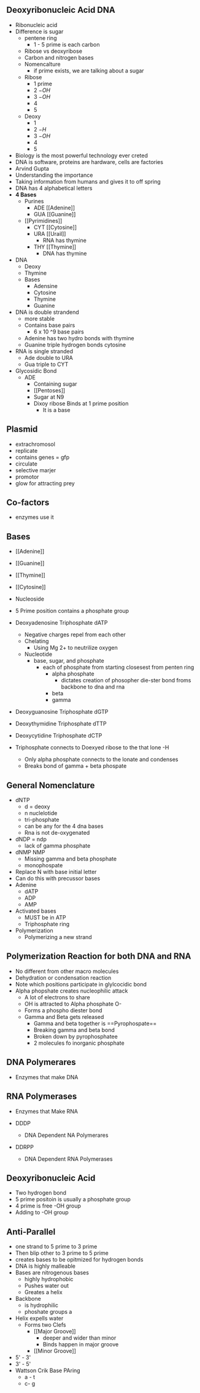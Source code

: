 

## Deoxyribonucleic Acid DNA

- Ribonucleic acid
- Difference is sugar
	- pentene ring
		- 1 - 5 prime is each carbon
	- Ribose vs deoxyribose
	- Carbon and nitrogen bases
	- Nomencalture 
		- if prime exists, we are talking about a sugar
	- Ribose
		- 1 prime
		- 2 $-OH$
		- 3 $-OH$
		- 4
		- 5
	- Deoxy
		- 1
		- 2 $-H$
		- 3 $-OH$
		- 4
		- 5
- Biology is the most powerful technology ever creted
- DNA is software, proteins are hardware, cells are factories
- Arvind Gupta
- Understanding the importance
- Taking information from humans and gives it to off spring
- DNA has 4 alphabetical letters
- **4 Bases**
	- Purines
		- ADE [[Adenine]]
		- GUA [[Guanine]]
	- [[Pyrimidines]]
		- CYT [[Cytosine]]
		- URA  [[Urail]]
			- RNA has thymine
		- THY [[Thymine]]
			- DNA has thymine
- DNA
	- Deoxy
	- Thymine
	- Bases
		- Adensine
		- Cytosine
		- Thymine
		- Guanine
- DNA is double strandend
	- more stable
	- Contains base pairs
		- 6 x 10 ^9 base pairs
	- Adenine has two hydro bonds with thymine
	- Guanine triple hydrogen bonds cytosine
- RNA is single stranded 
	- Ade double to URA
	- Gua triple to CYT
- Glycosidic Bond
	- ADE
		- Containing sugar
		- [[Pentoses]]
		- Sugar at N9
		- Dixoy ribose Binds at 1 prime position
			- It is a base

## Plasmid 

- extrachromosol
- replicate
- contains genes = gfp
- circulate
- selective marjer
- promotor
- glow for attracting prey

## Co-factors

- enzymes use it 

## Bases

- [[Adenine]]
- [[Guanine]]
- [[Thymine]]
- [[Cytosine]]

- Nucleoside
- 5 Prime position contains a phosphate group 
- Deoxyadenosine Triphosphate dATP
	- Negative charges repel from each other
	- Chelating
		- Using Mg 2+ to neutrilize oxygen
	- Nucleotide
		- base, sugar, and phosphate
			- each of phosphate from starting closesest from penten ring
				- alpha phosphate
					- dictates creation of phosopher die-ster bond froms backbone to dna and rna 
				- beta
				- gamma
- Deoxyguanosine Triphosphate dGTP
- Deoxythymidine Triphosphate dTTP
- Deoxycytidine Triphosphate dCTP
- Triphosphate connects to Doexyed ribose to the that lone -H 
	- Only alpha phosphate connects to the lonate and condenses
	- Breaks bond of gamma + beta phospate

## General Nomenclature

- dNTP
	- d = deoxy
	- n nuclelotide
	- tri-phosphate
	- can be any for the 4 dna bases
	- Rna is not de-oxygenated
- dNDP = ndp
	- lack of gamma phosphate
- dNMP NMP
	- Missing gamma and beta phosphate
	- monophospate
- Replace N with base initial letter
- Can do this with precussor bases
- Adenine
	- dATP
	- ADP
	- AMP
- Activated bases
	- MUST be in ATP
	- Triphosphate ring
- Polymerization
	- Polymerizing a new strand

## Polymerization Reaction for both DNA and RNA

- No different from other macro molecules
- Dehydration or condensation reaction
- Note which positions participate in glylcocidic bond
- Alpha phopshate creates nucleophilic attack
	- A lot of electrons to share
	- OH is attracted to Alpha phosphate O- 
	- Forms a phospho diester bond
	- Gamma and Beta gets released
		- Gamma and beta together is ==Pyrophospate==
		- Breaking gamma and beta bond
		- Broken down by pyrophosphatee
		- 2 molecules fo inorganic phosphate 

## DNA Polymerares

- Enzymes that make DNA

## RNA Polymerases 

- Enzymes that Make RNA

- DDDP
	- DNA Dependent NA Polymerares 
- DDRPP
	- DNA Dependent RNA Polymerases

## Deoxyribonucleic Acid

- Two hydrogen bond
- 5 prime positoin is usually a phosphate group
- 4 prime is free -OH group
- Adding to -OH group

## Anti-Parallel

- one strand to 5 prime to 3 prime
- Then blip other to 3 prime to 5 prime
- creates bases to be opitmized for hydrogen bonds
- DNA is highly malleable 
- Bases are nitrogenous bases
	- highly hydrophobic
	- Pushes water out
	- Greates a helix
- Backbone
	- is hydrophilic
	- phoshate groups a
- Helix expells water
	- Forms two Clefs
		- [[Major Groove]]
			- deeper and wider than minor
			- Binds happen in major groove
		- [[Minor Groove]]
- 5' - 3'
- 3' - 5'
- Wattson Crik Base PAring
	- a - t
	- c- g
